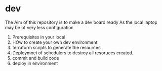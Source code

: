 # dev
The Aim of this repository is to make a dev board ready
As the local laptop may be of very less configuration

1. Prerequisites in your local
2. HOw to create your own dev environment
3. terraform scripts to generate the resources
4. Deploymnet of schedulers to destroy all resoruces created.
5. commit and build code
6. deploy in environment

   
